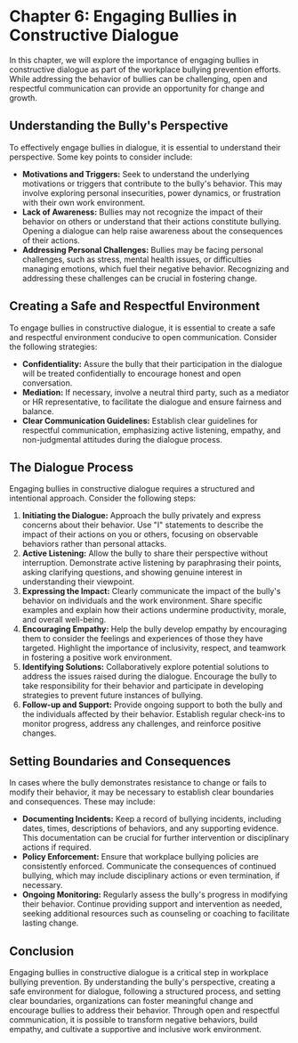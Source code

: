 Chapter 6: Engaging Bullies in Constructive Dialogue
====================================================

In this chapter, we will explore the importance of engaging bullies in constructive dialogue as part of the workplace bullying prevention efforts. While addressing the behavior of bullies can be challenging, open and respectful communication can provide an opportunity for change and growth.

Understanding the Bully's Perspective
-------------------------------------

To effectively engage bullies in dialogue, it is essential to understand their perspective. Some key points to consider include:

* **Motivations and Triggers:** Seek to understand the underlying motivations or triggers that contribute to the bully's behavior. This may involve exploring personal insecurities, power dynamics, or frustration with their own work environment.
* **Lack of Awareness:** Bullies may not recognize the impact of their behavior on others or understand that their actions constitute bullying. Opening a dialogue can help raise awareness about the consequences of their actions.
* **Addressing Personal Challenges:** Bullies may be facing personal challenges, such as stress, mental health issues, or difficulties managing emotions, which fuel their negative behavior. Recognizing and addressing these challenges can be crucial in fostering change.

Creating a Safe and Respectful Environment
------------------------------------------

To engage bullies in constructive dialogue, it is essential to create a safe and respectful environment conducive to open communication. Consider the following strategies:

* **Confidentiality:** Assure the bully that their participation in the dialogue will be treated confidentially to encourage honest and open conversation.
* **Mediation:** If necessary, involve a neutral third party, such as a mediator or HR representative, to facilitate the dialogue and ensure fairness and balance.
* **Clear Communication Guidelines:** Establish clear guidelines for respectful communication, emphasizing active listening, empathy, and non-judgmental attitudes during the dialogue process.

The Dialogue Process
--------------------

Engaging bullies in constructive dialogue requires a structured and intentional approach. Consider the following steps:

1. **Initiating the Dialogue:** Approach the bully privately and express concerns about their behavior. Use "I" statements to describe the impact of their actions on you or others, focusing on observable behaviors rather than personal attacks.
2. **Active Listening:** Allow the bully to share their perspective without interruption. Demonstrate active listening by paraphrasing their points, asking clarifying questions, and showing genuine interest in understanding their viewpoint.
3. **Expressing the Impact:** Clearly communicate the impact of the bully's behavior on individuals and the work environment. Share specific examples and explain how their actions undermine productivity, morale, and overall well-being.
4. **Encouraging Empathy:** Help the bully develop empathy by encouraging them to consider the feelings and experiences of those they have targeted. Highlight the importance of inclusivity, respect, and teamwork in fostering a positive work environment.
5. **Identifying Solutions:** Collaboratively explore potential solutions to address the issues raised during the dialogue. Encourage the bully to take responsibility for their behavior and participate in developing strategies to prevent future instances of bullying.
6. **Follow-up and Support:** Provide ongoing support to both the bully and the individuals affected by their behavior. Establish regular check-ins to monitor progress, address any challenges, and reinforce positive changes.

Setting Boundaries and Consequences
-----------------------------------

In cases where the bully demonstrates resistance to change or fails to modify their behavior, it may be necessary to establish clear boundaries and consequences. These may include:

* **Documenting Incidents:** Keep a record of bullying incidents, including dates, times, descriptions of behaviors, and any supporting evidence. This documentation can be crucial for further intervention or disciplinary actions if required.
* **Policy Enforcement:** Ensure that workplace bullying policies are consistently enforced. Communicate the consequences of continued bullying, which may include disciplinary actions or even termination, if necessary.
* **Ongoing Monitoring:** Regularly assess the bully's progress in modifying their behavior. Continue providing support and intervention as needed, seeking additional resources such as counseling or coaching to facilitate lasting change.

Conclusion
----------

Engaging bullies in constructive dialogue is a critical step in workplace bullying prevention. By understanding the bully's perspective, creating a safe environment for dialogue, following a structured process, and setting clear boundaries, organizations can foster meaningful change and encourage bullies to address their behavior. Through open and respectful communication, it is possible to transform negative behaviors, build empathy, and cultivate a supportive and inclusive work environment.
